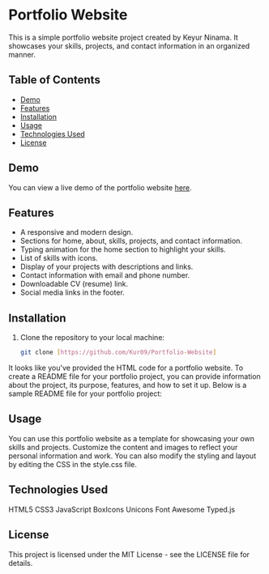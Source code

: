 # Portfolio Website

This is a simple portfolio website project created by Keyur Ninama. It showcases your skills, projects, and contact information in an organized manner.

## Table of Contents
- [Demo](#demo)
- [Features](#features)
- [Installation](#installation)
- [Usage](#usage)
- [Technologies Used](#technologies-used)
- [License](#license)

## Demo

You can view a live demo of the portfolio website [here](#).

## Features

- A responsive and modern design.
- Sections for home, about, skills, projects, and contact information.
- Typing animation for the home section to highlight your skills.
- List of skills with icons.
- Display of your projects with descriptions and links.
- Contact information with email and phone number.
- Downloadable CV (resume) link.
- Social media links in the footer.

## Installation

1. Clone the repository to your local machine:

   ```bash
   git clone [https://github.com/Kur09/Portfolio-Website]


It looks like you've provided the HTML code for a portfolio website. To create a README file for your portfolio project, you can provide information about the project, its purpose, features, and how to set it up. Below is a sample README file for your portfolio project:

## Usage
You can use this portfolio website as a template for showcasing your own skills and projects. Customize the content and images to reflect your personal information and work. You can also modify the styling and layout by editing the CSS in the style.css file.

## Technologies Used
HTML5
CSS3
JavaScript
BoxIcons
Unicons
Font Awesome
Typed.js

## License
This project is licensed under the MIT License - see the LICENSE file for details.






